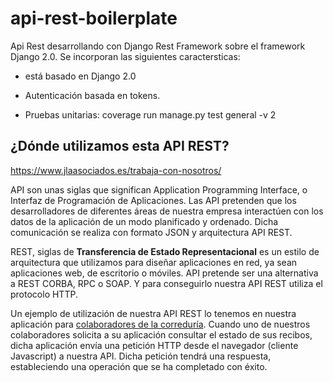 # api-rest-boilerplate

Api Rest desarrollando con Django Rest Framework sobre el framework Django 2.0. Se incorporan las siguientes caractersticas:

* está basado en Django 2.0

* Autenticación basada en tokens.

* Pruebas unitarias: coverage run manage.py test general -v 2

## ¿Dónde utilizamos esta API REST?

https://www.jlaasociados.es/trabaja-con-nosotros/

API son unas siglas que significan Application Programming Interface, o Interfaz de Programación de Aplicaciones. Las API pretenden que los desarrolladores de diferentes áreas de nuestra empresa interactúen con los datos de la aplicación de un modo planificado y ordenado. Dicha comunicación se realiza con formato JSON y arquitectura API REST.

REST, siglas de **Transferencia de Estado Representacional** es un estilo de arquitectura que utilizamos para diseñar aplicaciones en red, ya sean aplicaciones web, de escritorio o móviles. API pretende ser una alternativa a REST CORBA, RPC o SOAP. Y para conseguirlo nuestra API REST utiliza el protocolo HTTP.

Un ejemplo de utilización de nuestra API REST lo tenemos en nuestra aplicación para [colaboradores de la correduría](https://www.jlaasociados.es/trabaja-con-nosotros/). Cuando uno de nuestros colaboradores solicita a su aplicación consultar el estado de sus recibos, dicha aplicación envía una petición HTTP desde el navegador (cliente Javascript) a nuestra API. Dicha petición tendrá una respuesta, estableciendo una operación que se ha completado con éxito.




